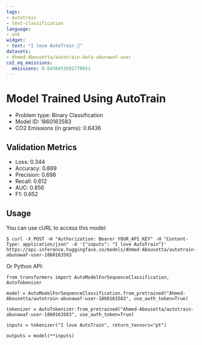 ```yaml
---
tags:
- autotrain
- text-classification
language:
- unk
widget:
- text: "I love AutoTrain 🤗"
datasets:
- Ahmed-Abousetta/autotrain-data-abunawaf-user
co2_eq_emissions:
  emissions: 0.6436453501778651
---
```


# Model Trained Using AutoTrain

- Problem type: Binary Classification
- Model ID: 1860163583
- CO2 Emissions (in grams): 0.6436

## Validation Metrics

- Loss: 0.344
- Accuracy: 0.869
- Precision: 0.698
- Recall: 0.612
- AUC: 0.856
- F1: 0.652

## Usage

You can use cURL to access this model:

```
$ curl -X POST -H "Authorization: Bearer YOUR_API_KEY" -H "Content-Type: application/json" -d '{"inputs": "I love AutoTrain"}' https://api-inference.huggingface.co/models/Ahmed-Abousetta/autotrain-abunawaf-user-1860163583
```

Or Python API:

```
from transformers import AutoModelForSequenceClassification, AutoTokenizer

model = AutoModelForSequenceClassification.from_pretrained("Ahmed-Abousetta/autotrain-abunawaf-user-1860163583", use_auth_token=True)

tokenizer = AutoTokenizer.from_pretrained("Ahmed-Abousetta/autotrain-abunawaf-user-1860163583", use_auth_token=True)

inputs = tokenizer("I love AutoTrain", return_tensors="pt")

outputs = model(**inputs)
```